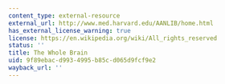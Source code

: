 ```yaml
---
content_type: external-resource
external_url: http://www.med.harvard.edu/AANLIB/home.html
has_external_license_warning: true
license: https://en.wikipedia.org/wiki/All_rights_reserved
status: ''
title: The Whole Brain
uid: 9f89ebac-d993-4995-b85c-d065d9fcf9e2
wayback_url: ''
---
```

